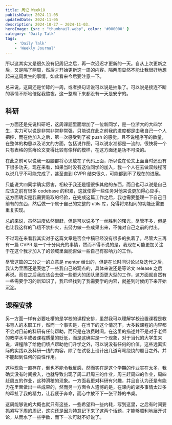 ```yaml
---
title: 周记 Week18
publishDate: 2024-11-05
updatedDate: 2024-11-05
description: 2024-10-27 ~ 2024-11-03.
heroImage: {src : "thumbnail.webp", color: '#000000' }
category: 'Daily Talk'
tags:
    - 'Daily Talk'
    - 'Weekly Journal'
---
```


所以这其实又是很久没有记周记之后，再一次迟迟才更新的一天。自从上次更新之后，又是隔了两周，然后才开始更新这一周的内容。隔两周显然不能让我很好地想起来这周发生的事情，如此看来今后要注意一下。

总来说，这周还是忙碌的一周，或者换句话说可以说是抽象了。可以说是接连不断的事情不断地催促我熬夜，这一整周下来都没有一天是安宁的。

## 科研

一方面还是先说科研吧，这周课题里面增加了一位新同学，是一位浙大的大四学生，实力可以说是非常非常非常强，只能说在此之前我的进度都是由我自己一个人把控，而在他加入之后，第一次感受到了被 push 的感觉。且不说程序写的数量，在整体的构思以及论文的方面，包括说作图，可以说水准都是一流的，很快将一个只有表格的贫瘠论文变得比较有像样的模样，在这方面还是功不可没的。

在此之前可以说我一股脑都将心思放在了代码上面，所以说在论文上面当时还没有下很多功夫，现在来看，如果当时没有这位同学的加入，我一个人在去做双线程可以说几乎不可能完成了，甚至直到 CVPR 结束很久，可能都到不了现在的进展。

只能说大四同学确实厉害，相较于我还是懂很多其他的东西，而且也可以说是自己应该之前有很多 codebase 的积累，这就使得一些任务对他来说更加得心应手。这方面确实是我需要吸取的经验，在完成这篇工作之后，我也需要整理一下自己目前有的东西，然后做一个属于自己的完整的 utils 库，免得将来相同的功能还需要重复实现。

总的来说，虽然进度依然很赶，但是可以说多了一丝胜利的曙光，尽管不多，但是也让我这样的飞蛾不禁扑火，去努力做一些成果出来，不愧对自己之前的付出。

不过现在来看我其实对于这篇文章是否会中稿已经没有很多的执着了，尽管大三再有一篇 CVPR 是一个十分风光的事情，然而不得不说的是，我现在可能更加关注于在这个我才加入了的领域里面能否做一些自己有影响力的工作。

尽管这篇的二分之一的立意是 mentor 给出的，但是在长时间讨论以及迭代之后，我认为里面还是表达了一些我自己的观点的，具体来说还是等论文 release 之后再说。而在之后我应该会去做一些更大的团队里面更大型的工作，这方面就自然有一些需要学习的新知识了，我已经找到了我需要学的内容，就差到时候闲下来开始沉淀。

## 课程安排

另一方面一样有必要吐槽的是学校的课程安排，虽然我可以理解学校设置课程是教书育人的本职工作，然而一个事实是，在当下的这个情况下，大多数课程的内容都不会对目前的科研有任何帮助，而只是在浪费时间。在这里的描述并不是对于老师的教学水平或者课程质量的贬低，而是这确实是一个现象，对于当代的大学生来说，课程除了给他们绩点帮助他们升学之外，可以说没有任何的价值，这些远离实际的实践以及科研一线的内容，除了在试卷上设计出几道弯弯绕绕的题目之外，并不能起到任何的良性作用。

这种现象一直存在，倒也不能令我反感，然而实在是这个学期的作业实在太多，我确实没有时间投入，也就导致出现了周二赶周三的作业，周三赶周四的作业，周四赶周五的作业，这种滑稽的现象。一方面我更对科研有兴趣，并且自认为还是有能力在里面做出一些成果的，然而另一方面令人遗憾的是，在课内的诸多事情太过多的牵扯了我的精力，让我疲于奔命，而心中放不下一张平静的书桌。

这周能够说的大概也就只有这些，一些希望和一些内耗，写到这里，之后有时间要抓紧写下周的周记，这次还是因为特意记下来了这两个话题，才能够顺利地展开讨论，从而水了一些字数，而下一次可就不好说了。